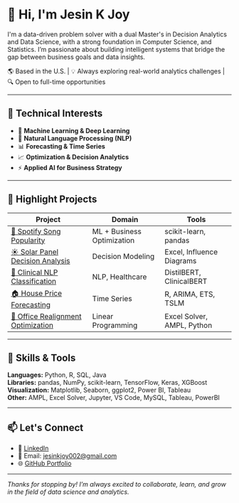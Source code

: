 # 👋 Hi, I'm Jesin K Joy

I'm a data-driven problem solver with a dual Master's in Decision Analytics and Data Science, with a strong foundation in Computer Science, and Statistics. I’m passionate about building intelligent systems that bridge the gap between business goals and data insights.

🌎 Based in the U.S. | 💡 Always exploring real-world analytics challenges | 🔍 Open to full-time opportunities

---

## 🚀 Technical Interests

- 🧠 **Machine Learning & Deep Learning**
- 📝 **Natural Language Processing (NLP)**
- 📊 **Forecasting & Time Series**
- 📈 **Optimization & Decision Analytics**
- ⚡ **Applied AI for Business Strategy**

---

## 🧩 Highlight Projects

| Project | Domain | Tools |
|--------|--------|-------|
| [🎵 Spotify Song Popularity](https://github.com/jesinkjoy/spotify-song-popularity-prediction) | ML + Business Optimization | scikit-learn, pandas |
| [☀️ Solar Panel Decision Analysis](https://github.com/jesinkjoy/solar-panel-decision-analysis) | Decision Modeling | Excel, Influence Diagrams |
| [🧠 Clinical NLP Classification](https://github.com/jesinkjoy/clinical-conversation-nlp) | NLP, Healthcare | DistilBERT, ClinicalBERT |
| [🏠 House Price Forecasting](https://github.com/jesinkjoy/house-price-forecasting) | Time Series | R, ARIMA, ETS, TSLM |
| [📍 Office Realignment Optimization](https://github.com/jesinkjoy/office-realignment-optimization) | Linear Programming | Excel Solver, AMPL, Python |

---

## 💼 Skills & Tools

**Languages:** Python, R, SQL, Java  
**Libraries:** pandas, NumPy, scikit-learn, TensorFlow, Keras, XGBoost  
**Visualization:** Matplotlib, Seaborn, ggplot2, Power BI, Tableau  
**Other:** AMPL, Excel Solver, Jupyter, VS Code, MySQL, Tableau, PowerBI

---

## 📫 Let's Connect

- 📍 [LinkedIn](https://www.linkedin.com/in/jesinkjoy)  
- 📧 Email: jesinkjoy002@gmail.com  
- 🌐 [GitHub Portfolio](https://github.com/jesinkjoy)

---

_Thanks for stopping by! I’m always excited to collaborate, learn, and grow in the field of data science and analytics._
